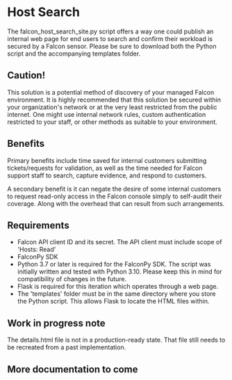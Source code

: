 # Host Search

The falcon_host_search_site.py script offers a way one could publish an internal web page for end users to search and confirm their workload is secured by a Falcon sensor. Please be sure to download both the Python script and the accompanying templates folder.

## Caution!
This solution is a potential method of discovery of your managed Falcon environment. It is highly recommended that this solution be secured within your organization's network or at the very least restricted from the public internet. One might use internal network rules, custom authentication restricted to your staff, or other methods as suitable to your environment.

## Benefits
Primary benefits include time saved for internal customers submitting tickets/requests for validation, as well as the time needed for Falcon support staff to search, capture evidence, and respond to customers.

A secondary benefit is it can negate the desire of some internal customers to request read-only access in the Falcon console simply to self-audit their coverage. Along with the overhead that can result from such arrangements.

## Requirements
- Falcon API client ID and its secret. The API client must include scope of 'Hosts: Read'
- FalconPy SDK
- Python 3.7 or later is required for the FalconPy SDK. The script was initially written and tested with Python 3.10. Please keep this in mind for compatibility of changes in the future.
- Flask is required for this iteration which operates through a web page.
- The 'templates' folder must be in the same directory where you store the Python script. This allows Flask to locate the HTML files within.

## Work in progress note
The details.html file is not in a production-ready state. That file still needs to be recreated from a past implementation.

## More documentation to come
